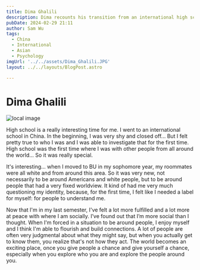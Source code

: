 ```yaml
---
title: Dima Ghalili
description: Dima recounts his transition from an international high school to BU. 
pubDate: 2024-02-29 21:11
author: Sam Wu
tags:
  - China
  - International
  - Asian
  - Psychology
imgUrl: '../../assets/Dima_Ghalili.JPG'
layout: ../../layouts/BlogPost.astro

---
```

# Dima Ghalili

![local image](../../assets/Dima_Ghalili.JPG)

High school is a really interesting time for me. I went to an international school in China. In the beginning, I was very shy and closed off... But I felt pretty true to who I was and I was able to investigate that for the first time. High school was the first time where I was with other people from all around the world... So it was really special. 

It's interesting… when I moved to BU in my sophomore year, my roommates were all white and from around this area. So it was very new, not necessarily to be around Americans and white people, but to be around people that had a very fixed worldview. It kind of had me very much questioning my identity, because, for the first time, I felt like I needed a label for myself: for people to understand me.

Now that I'm in my last semester, I've felt a lot more fulfilled and a lot more at peace with where I am socially. I’ve found out that I’m more social than I thought. When I'm forced in a situation to be around people, I enjoy myself and I think I'm able to flourish and build connections. A lot of people are often very judgmental about what they might say, but when you actually get to know them, you realize that's not how they act. The world becomes an exciting place, once you give people a chance and give yourself a chance, especially when you explore who you are and explore the people around you.

